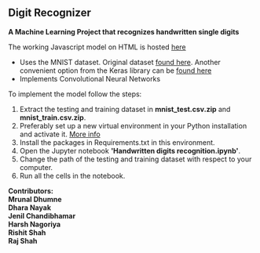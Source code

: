 ## Digit Recognizer

**A Machine Learning Project that recognizes handwritten single digits**

The working Javascript model on HTML is hosted [here](https://shah-raj.github.io/Handwritten-Digit-Recognition/)

- Uses the MNIST dataset. Original dataset [found here](http://yann.lecun.com/exdb/mnist/). Another convenient option from the Keras library can be [found here](https://www.tensorflow.org/api_docs/python/tf/keras/datasets/mnist/load_data)
- Implements Convolutional Neural Networks


To implement the model follow the steps:
  1. Extract the testing and training dataset in **mnist_test.csv.zip** and **mnist_train.csv.zip**.
  2. Preferably set up a new virtual environment in your Python installation and activate it. [More info](https://packaging.python.org/guides/installing-using-pip-and-virtual-environments/)
  3. Install the packages in Requirements.txt in this environment.
  4. Open the Jupyter notebook **'Handwritten digits recognition.ipynb'**.
  5. Change the path of the testing and training dataset with respect to your computer.
  6. Run all the cells in the notebook.

<b>Contributors:
  <br></t>Mrunal Dhumne
  <br></t>Dhara Nayak
  <br></t>Jenil Chandibhamar
  <br></t>Harsh Nagoriya
  <br></t>Rishit Shah
  <br></t>Raj Shah
